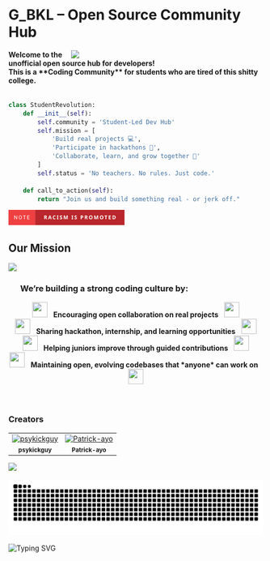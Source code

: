 # G_BKL – Open Source Community Hub 

<img align="right" src="https://user-images.githubusercontent.com/74038190/212750996-938b257b-266c-45a7-9af7-655341c0f58b.gif" width="380">


<div align="left">
    <strong>Welcome to the unofficial open source hub for developers!</strong>
    <br /> 
    <strong>This is a **Coding Community** for students who are tired of this shitty college.</strong>
</div>

<br /> 

```python
class StudentRevolution:
    def __init__(self):
        self.community = 'Student-Led Dev Hub'
        self.mission = [
            'Build real projects 💻',
            'Participate in hackathons 🧠',
            'Collaborate, learn, and grow together 🚀'
        ]
        self.status = 'No teachers. No rules. Just code.'
    
    def call_to_action(self):
        return "Join us and build something real - or jerk off."
```

<a href="https://github.com/TheJoyboyNika/TheJoyboyNika/blob/main/note-racism-is-promoted.svg">
  <img src="https://raw.githubusercontent.com/TheJoyboyNika/TheJoyboyNika/main/note-racism-is-promoted.svg" width="230" height="30" alt="Racism is promoted badge">
</a>

## Our Mission

<img align="left" src="https://github.com/Anmol-Baranwal/Cool-GIFs-For-GitHub/assets/74038190/406eb3e6-caba-401d-93c8-e0a7941c84b9" width="250">
&nbsp; 
&nbsp; 

### &nbsp; &nbsp; &nbsp; We’re building a strong coding culture by:

<div align="center">
  <img src="https://cultofthepartyparrot.com/parrots/hd/laptop_parrot.gif" width="30" height="30"/> &nbsp; <strong>Encouraging open collaboration on real projects</strong> &nbsp; <img src="https://cultofthepartyparrot.com/parrots/hd/meldparrot.gif" width="30" height="30"/> <br />
    <img src="https://cultofthepartyparrot.com/parrots/hd/githubparrot.gif" width="30" height="30"/> &nbsp; <strong>Sharing hackathon, internship, and learning opportunities</strong> &nbsp; <img src="https://cultofthepartyparrot.com/parrots/asyncparrot.gif" width="30" height="30"/> <br />
    <img src="https://cultofthepartyparrot.com/parrots/hd/dealwithitnowparrot.gif" width="30" height="30"/> &nbsp; <strong>Helping juniors improve through guided contributions</strong> &nbsp; <img src="https://cultofthepartyparrot.com/parrots/fixparrot.gif" width="30" height="30"/> <br />
    <img src="https://cultofthepartyparrot.com/parrots/hd/pirateparrot.gif" width="30" height="30"/> &nbsp; <strong>Maintaining open, evolving codebases that *anyone* can work on</strong> &nbsp; <img src="https://cultofthepartyparrot.com/parrots/hd/illuminatiparrot.gif" width="30" height="30"/>
</div>
 <br />
<br />

### Creators

<table>
  <tr>
    <td align="center">
      <a href="https://github.com/psykickguy">
        <img src="https://github.com/psykickguy.png" width="60px;" alt="psykickguy"/>
      </a>
      <br /><sub><b>psykickguy</b></sub>
      <br />
    </td>
    <td align="center">
      <a href="https://github.com/Patrick-ayo">
        <img src="https://github.com/Patrick-ayo.png" width="60px;" alt="Patrick-ayo"/>
      </a>
      <br /><sub><b>Patrick-ayo</b></sub>
      <br />
    </td>
    <!-- Add more contributors here -->
  </tr>
</table>



![](https://komarev.com/ghpvc/?username=TheJoyboyNika)

![snake gif](https://github.com/TheJoyboyNika/TheJoyboyNika/blob/output/github-snake-dark.svg)

 ![Typing SVG](https://readme-typing-svg.demolab.com?font=Fira+Code&size=15&pause=1000&color=36BCF7FF&center=true&vCenter=true&width=435&lines=Building+the+future%2C+one+commit+at+a+time...;Where+code+meets+creativity...;Debugging+the+universe...)
  



<!--
**TheJoyboyNika/TheJoyboyNika** is a ✨ _special_ ✨ repository because its `README.md` (this file) appears on your GitHub profile.

Here are some ideas to get you started:

- 🔭 I’m currently working on ...
- 🌱 I’m currently learning ...
- 👯 I’m looking to collaborate on ...
- 🤔 I’m looking for help with ...
- 💬 Ask me about ...
- 📫 How to reach me: ...
- 😄 Pronouns: ...
- ⚡ Fun fact: ...
-->


